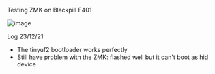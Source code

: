 
Testing ZMK on Blackpill F401

![image](https://user-images.githubusercontent.com/95753855/147224400-07c82a33-d80b-4757-b311-69117fd78a8d.png)

Log 23/12/21
- The tinyuf2 bootloader works perfectly
- Still have problem with the ZMK: flashed well but it can't boot as hid device
